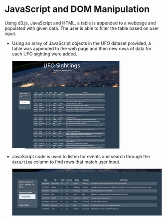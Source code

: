 ﻿# JavaScript and DOM Manipulation

Using d3.js, JavaScript and HTML, a table is appended to a webpage and populated with given data. The user is able to filter the table based on user input. 



* Using an array of JavaScript objects in the UFO dataset provided, a table was appended to the web page and then new rows of data for each UFO sighting were added.


  ![table_data](images/table.png)

* JavaScript code is used to listen for events and search through the `date/time` column to find rows that match user input.


  ![filtered_data](images/filtered.png)



